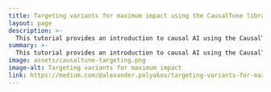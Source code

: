 ```yaml
---
title: Targeting variants for maximum impact using the CausalTune library
layout: page
description: >-
  This tutorial provides an introduction to causal AI using the CausalTune library in Python. It shows a practical example and the use of the ERUPT metric.
summary: >-
  This tutorial provides an introduction to causal AI using the CausalTune library in Python. It shows a practical example and the use of the ERUPT metric. It also shows how to use ERUPT to evaluate previous experiments, as well as how to evaluate the potential effect of a future experiment with different assignments using a real business example. 
image: assets/causaltune-targeting.png
image-alt: Targeting variants for maximum impact
link: https://medium.com/@alexander.polyakov/targeting-variants-for-maximum-impact-bdf26213d7bc
---
```

